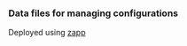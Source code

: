 ### Data files for managing configurations

Deployed using [zapp](https://github.com/sshashank124/zapp)
